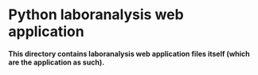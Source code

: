 # Python laboranalysis web application
**This directory contains laboranalysis web application files itself (which are the application as such).**
